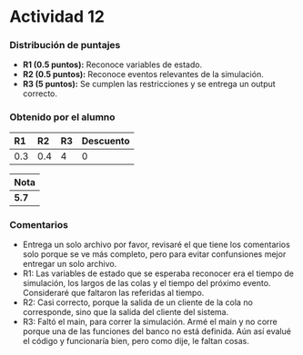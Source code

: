 # Actividad 12
### Distribución de puntajes

- **R1 (0.5 puntos):** Reconoce variables de estado.
- **R2 (0.5 puntos):** Reconoce eventos relevantes de la simulación.
- **R3 (5 puntos):** Se cumplen las restricciones y se entrega un output correcto.

### Obtenido por el alumno

| R1 | R2 | R3 | Descuento |
|:--------|:--------|:--------|:--------|
| 0.3 | 0.4 | 4 | 0 |

| Nota |
|:-----|
| **5.7** |

### Comentarios
* Entrega un solo archivo por favor, revisaré el que tiene los comentarios solo porque se ve más completo, pero para evitar confunsiones mejor entregar un solo archivo.
* R1: Las variables de estado que se esperaba reconocer era el tiempo de simulación, los largos de las colas y el tiempo del próximo evento. Consideraré que faltaron las referidas al tiempo.
* R2: Casi correcto, porque la salida de un cliente de la cola no corresponde, sino que la salida del cliente del sistema.
* R3: Faltó el main, para correr la simulación. Armé el main y no corre porque una de las funciones del banco no está definida. Aún así evalué el código y funcionaría bien, pero como dije, le faltan cosas.